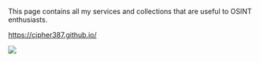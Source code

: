 This page contains all my services and collections that are useful to OSINT enthusiasts.

https://cipher387.github.io/


<a target="_blank" href="https://twitter.com/cyb_detective" title="My Twitter"><img src="https://img.shields.io/badge/-@cyb_detective-1ca0f1?style=flat-square&labelColor=1ca0f1&logo=twitter&logoColor=white&link=https://twitter.com/cyb_detective"></a>

<script type="text/javascript">(function() {var script=document.createElement("script");script.type="text/javascript";script.async =true;script.src="//telegram.im/widget-button/index.php?id=@cyb_detective";document.getElementsByTagName("head")[0].appendChild(script);})();</script>
<a href="https://telegram.im/@cyb_detective" target="_blank" class="telegramim_button telegramim_shadow telegramim_pulse" style="font-size:26px;width:74px;background:#27A5E7;box-shadow:1px 1px 5px #27A5E7;color:#FFFFFF;border-radius:50px;" title=""><i></i></a>

